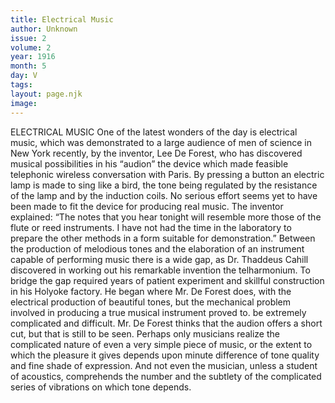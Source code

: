 ```yaml
---
title: Electrical Music
author: Unknown
issue: 2
volume: 2
year: 1916
month: 5
day: V
tags:
layout: page.njk
image:
---
```

ELECTRICAL MUSIC    One of the latest wonders of the day is electrical music, which was demonstrated to a large audience of men of science in New York recently, by the inventor, Lee De Forest, who has discovered musical possibilities in his “audion” the device which made feasible telephonic wireless conversation with Paris. By pressing a button an electric lamp is made to sing like a bird, the tone being regulated by the resistance of the lamp and by the induction coils. No serious effort seems yet to have been made to fit the device for producing real music. The inventor explained: “The notes that you hear tonight will resemble more those of the flute or reed instruments. I have not had the time in the laboratory to prepare the other methods in a form suitable for demonstration.”       Between the production of melodious tones and the elaboration of an instrument capable of performing music there is a wide gap, as Dr. Thaddeus Cahill discovered in working out his remarkable invention the telharmonium. To bridge the gap required years of patient experiment and skillful construction in his Holyoke factory. He began where Mr. De Forest does, with the electrical production of beautiful tones, but the mechanical problem involved in producing a true musical instrument proved to. be extremely complicated and difficult.       Mr. De Forest thinks that the audion offers a short cut, but that is still to be seen. Perhaps only musicians realize the complicated nature of even a very simple piece of music, or the extent to which the pleasure it gives depends upon minute difference of tone quality and fine shade of expression. And not even the musician, unless a student of acoustics, comprehends the number and the subtlety of the complicated series of vibrations on which tone depends.    

